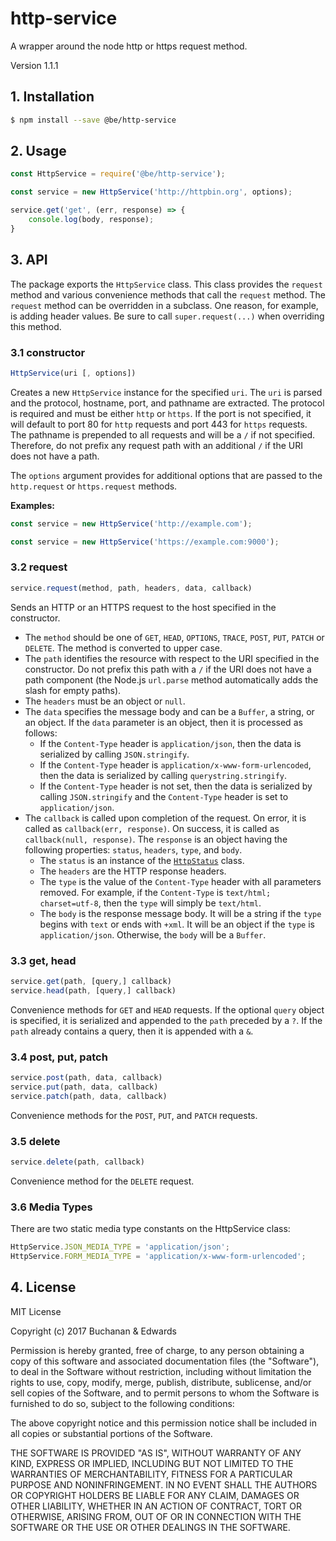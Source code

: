 # http-service

A wrapper around the node http or https request method.

Version 1.1.1

## 1. Installation

```bash
$ npm install --save @be/http-service
```

## 2. Usage

```javascript
const HttpService = require('@be/http-service');

const service = new HttpService('http://httpbin.org', options);

service.get('get', (err, response) => {
    console.log(body, response);
}
```

## 3. API

The package exports the `HttpService` class. This class provides the `request` method and various convenience methods that call the `request` method. The `request` method can be overridden in a subclass. One reason, for example, is adding header values. Be sure to call `super.request(...)` when overriding this method.

### 3.1 constructor

```javascript
HttpService(uri [, options])
```

Creates a new `HttpService` instance for the specified `uri`. The `uri` is parsed and the protocol, hostname, port, and pathname are extracted. The protocol is required and must be either `http` or `https`. If the port is not specified, it will default to port 80 for `http` requests and port 443 for `https` requests. The pathname is prepended to all requests and will be a `/` if not specified. Therefore, do not prefix any request path with an additional `/` if the URI does not have a path.

The `options` argument provides for additional options that are passed to the `http.request` or `https.request` methods.

**Examples:**

```javascript
const service = new HttpService('http://example.com');
```

```javascript
const service = new HttpService('https://example.com:9000');
```

### 3.2 request

```javascript
service.request(method, path, headers, data, callback)
```

Sends an HTTP or an HTTPS request to the host specified in the constructor.

- The `method` should be one of `GET`, `HEAD`, `OPTIONS`, `TRACE`, `POST`, `PUT`, `PATCH` or `DELETE`. The method is converted to upper case.
- The `path` identifies the resource with respect to the URI specified in the constructor. Do not prefix this path with a `/` if the URI does not have a path component (the Node.js `url.parse` method automatically adds the slash for empty paths).
- The `headers` must be an object or `null`.
- The `data` specifies the message body and can be a `Buffer`, a string, or an object. If the `data` parameter is an object, then it is processed as follows:
    - If the `Content-Type` header is `application/json`, then the data is serialized by calling `JSON.stringify`.
    - If the `Content-Type` header is `application/x-www-form-urlencoded`, then the data is serialized by calling `querystring.stringify`.
    - If the `Content-Type` header is not set, then the data is serialized by calling `JSON.stringify` and the `Content-Type` header is set to  `application/json`.
- The `callback` is called upon completion of the request. On error, it is called as `callback(err, response)`. On success, it is called as `callback(null, response)`. The `response` is an object having the following properties: `status`, `headers`, `type`, and `body`.
    - The `status` is an instance of the [`HttpStatus`](https://github.com/buchanan-edwards/http-status) class.
    - The `headers` are the HTTP response headers.
    - The `type` is the value of the `Content-Type` header with all parameters removed. For example, if the `Content-Type` is `text/html; charset=utf-8`, then the `type` will simply be `text/html`.
    - The `body` is the response message body. It will be a string if the `type` begins with `text` or ends with `+xml`. It will be an object if the `type` is `application/json`. Otherwise, the `body` will be a `Buffer`.

### 3.3 get, head

```javascript
service.get(path, [query,] callback)
service.head(path, [query,] callback)
```

Convenience methods for `GET` and `HEAD` requests. If the optional `query` object is specified, it is serialized and appended to the `path` preceded by a `?`. If the `path` already contains a query, then it is appended with a `&`.

### 3.4 post, put, patch

```javascript
service.post(path, data, callback)
service.put(path, data, callback)
service.patch(path, data, callback)
```

Convenience methods for the `POST`, `PUT`, and `PATCH` requests.

### 3.5 delete

```javascript
service.delete(path, callback)
```

Convenience method for the `DELETE` request.

### 3.6 Media Types

There are two static media type constants on the HttpService class:

```javascript
HttpService.JSON_MEDIA_TYPE = 'application/json';
HttpService.FORM_MEDIA_TYPE = 'application/x-www-form-urlencoded';
```

## 4. License

MIT License

Copyright (c) 2017 Buchanan & Edwards

Permission is hereby granted, free of charge, to any person obtaining a copy
of this software and associated documentation files (the "Software"), to deal
in the Software without restriction, including without limitation the rights
to use, copy, modify, merge, publish, distribute, sublicense, and/or sell
copies of the Software, and to permit persons to whom the Software is
furnished to do so, subject to the following conditions:

The above copyright notice and this permission notice shall be included in all
copies or substantial portions of the Software.

THE SOFTWARE IS PROVIDED "AS IS", WITHOUT WARRANTY OF ANY KIND, EXPRESS OR
IMPLIED, INCLUDING BUT NOT LIMITED TO THE WARRANTIES OF MERCHANTABILITY,
FITNESS FOR A PARTICULAR PURPOSE AND NONINFRINGEMENT. IN NO EVENT SHALL THE
AUTHORS OR COPYRIGHT HOLDERS BE LIABLE FOR ANY CLAIM, DAMAGES OR OTHER
LIABILITY, WHETHER IN AN ACTION OF CONTRACT, TORT OR OTHERWISE, ARISING FROM,
OUT OF OR IN CONNECTION WITH THE SOFTWARE OR THE USE OR OTHER DEALINGS IN THE
SOFTWARE.
